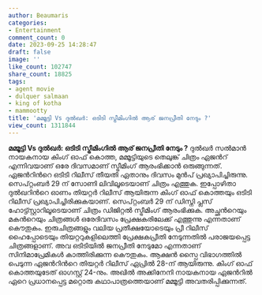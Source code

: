 ```yaml
---
author: Beaumaris
categories:
- Entertainment
comment_count: 0
date: 2023-09-25 14:28:47
draft: false
image: ''
like_count: 102747
share_count: 18825
tags:
- agent movie
- dulquer salmaan
- king of kotha
- mammootty
title: 'മമ്മൂട്ടി Vs ദുല്‍ഖര്‍: ഒടിടി സ്ട്രീമിംഗില്‍ ആര് ജനപ്രീതി നേടും ?'
view_count: 1311844
---
```


**മമ്മൂട്ടി Vs ദുല്‍ഖര്‍: ഒടിടി സ്ട്രീമിംഗില്‍ ആര് ജനപ്രീതി നേടും ?** ദുല്‍ഖര്‍ സല്‍മാന്‍ നായകനായ കിംഗ് ഓഫ് കൊത്ത, മമ്മൂട്ടിയുടെ തെലുങ്ക് ചിത്രം ഏജന്‍റ് എന്നിവയാണ് ഒരേ ദിവസമാണ് സ്ട്രീമിംഗ് ആരംഭിക്കാന്‍ ഒരുങ്ങുന്നത്. ഏജന്‍റിന്‍റെ ഒടിടി റിലീസ് തീയതി ഏതാനും ദിവസം മുന്‍പ് പ്രഖ്യാപിച്ചിരുന്നു. സെപ്റ്റംബര്‍ 29 ന് സോണി ലിവിലൂടെയാണ് ചിത്രം എത്തുക. ഇപ്പോഴിതാ ദുല്‍ഖറിന്‍റെ ഓണം തിയറ്റര്‍ റിലീസ് ആയിരുന്ന കിംഗ് ഓഫ് കൊത്തയും ഒടിടി റിലീസ് പ്രഖ്യാപിച്ചിരിക്കുകയാണ്. സെപ്റ്റംബര്‍ 29 ന് ഡിസ്നി പ്ലസ് ഹോട്ട്സ്റ്റാറിലൂടെയാണ് ചിത്രം ഡിജിറ്റല്‍ സ്ട്രീമിംഗ് ആരംഭിക്കുക. അച്ഛന്‍റെയും മകന്‍റെയും ചിത്രങ്ങള്‍ ഒരേദിവസം പ്രേക്ഷകരിലേക്ക് എത്തുന്നു എന്നതാണ് കൌതുകം. ഇരുചിത്രങ്ങളും വലിയ പ്രതീക്ഷയോടെയും പ്രീ റിലീസ് ഹൈപ്പോടെയും തിയറ്ററുകളിലെത്തി പ്രേക്ഷകപ്രീതി നേടുന്നതില്‍ പരാജയപ്പെട്ട ചിത്രങ്ങളാണ്. അവ ഒടിടിയില്‍ ജനപ്രീതി നേടുമോ എന്നതാണ് സിനിമാപ്രേമികള്‍ കാത്തിരിക്കുന്ന കൌതുകം. ആക്ഷന്‍ സ്പൈ വിഭാഗത്തില്‍ പെടുന്ന ഏജന്‍റിന്‍റെ തിയറ്റര്‍ റിലീസ് ഏപ്രില്‍ 28-ന് ആയിരുന്നു. കിംഗ് ഓഫ് കൊത്തയുടേത് ഓഗസ്റ്റ് 24-നും. അഖില്‍ അക്കിനേനി നായകനായ ഏജന്‍റില്‍ ഏറെ പ്രധാനപ്പെട്ട മറ്റൊരു കഥാപാത്രത്തെയാണ് മമ്മൂട്ടി അവതരിപ്പിക്കുന്നത്.